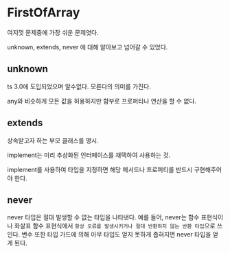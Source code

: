 # FirstOfArray

여지껏 문제중에 가장 쉬운 문제엿다.

unknown, extends, never 에 대해 알아보고 넘어갈 수 있었다.

## unknown

ts 3.0에 도입되었으며 알수없다. 모른다의 의미를 가진다.

any와 비슷하게 모든 값을 허용하지만 함부로 프로퍼티나 연산을 할 수 없다.

## extends

상속받고자 하는 부모 클래스를 명시.

implement는 미리 추상화된 인터페이스를 채택하여 사용하는 것.

implement를 사용하여 타입을 지정하면 해당 메서드나 프로퍼티를 반드시 구현해주어야 한다.

## never

never 타입은 절대 발생할 수 없는 타입을 나타낸다. 예를 들어, never는 함수 표현식이나 화살표 함수 표현식에서 `항상 오류를 발생시키거나 절대 반환하지 않는 반환 타입`으로 쓰인다. 변수 또한 타입 가드에 의해 아무 타입도 얻지 못하게 좁혀지면 never 타입을 얻게 된다.

